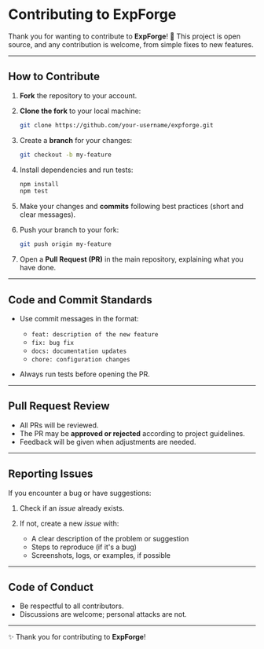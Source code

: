 # Contributing to ExpForge

Thank you for wanting to contribute to **ExpForge**! 🎉
This project is open source, and any contribution is welcome, from simple fixes to new features.

---

## How to Contribute

1. **Fork** the repository to your account.
2. **Clone the fork** to your local machine:

   ```bash
   git clone https://github.com/your-username/expforge.git
   ```
3. Create a **branch** for your changes:

   ```bash
   git checkout -b my-feature
   ```
4. Install dependencies and run tests:

   ```bash
   npm install
   npm test
   ```
5. Make your changes and **commits** following best practices (short and clear messages).
6. Push your branch to your fork:

   ```bash
   git push origin my-feature
   ```
7. Open a **Pull Request (PR)** in the main repository, explaining what you have done.

---

## Code and Commit Standards

* Use commit messages in the format:

  * `feat: description of the new feature`
  * `fix: bug fix`
  * `docs: documentation updates`
  * `chore: configuration changes`
* Always run tests before opening the PR.

---

## Pull Request Review

* All PRs will be reviewed.
* The PR may be **approved or rejected** according to project guidelines.
* Feedback will be given when adjustments are needed.

---

## Reporting Issues

If you encounter a bug or have suggestions:

1. Check if an *issue* already exists.
2. If not, create a new *issue* with:

   * A clear description of the problem or suggestion
   * Steps to reproduce (if it's a bug)
   * Screenshots, logs, or examples, if possible

---

## Code of Conduct

* Be respectful to all contributors.
* Discussions are welcome; personal attacks are not.

---

✨ Thank you for contributing to **ExpForge**!
